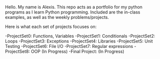 Hello. My name is Alexis. This repo acts as a portfolio for my python programs as I learn Python programming. Included are the in-class examples, as well as the weekly problems/projects.

Here is what each set of projects focuses on:

-ProjectSet0: Functions, Variables
-ProjectSet1: Conditionals
-ProjectSet2: Loops
-ProjectSet3: Exceptions
-ProjectSet4: Libraries
-ProjectSet5: Unit Testing
-ProjectSet6: File I/O
-ProjectSet7: Regular expressions
-ProjectSet8: OOP (In Progress)
-Final Project: (In Progress)
